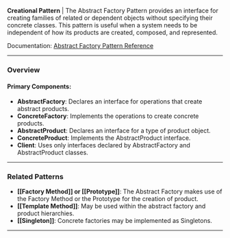 **Creational Pattern** | The Abstract Factory Pattern provides an interface for creating families of related or dependent objects without specifying their concrete classes. This pattern is useful when a system needs to be independent of how its products are created, composed, and represented.

Documentation: [Abstract Factory Pattern Reference](https://refactoring.guru/design-patterns/abstract-factory)
___
### Overview
#### Primary Components:
- **AbstractFactory**: Declares an interface for operations that create abstract products.
- **ConcreteFactory**: Implements the operations to create concrete products.
- **AbstractProduct**: Declares an interface for a type of product object.
- **ConcreteProduct**: Implements the AbstractProduct interface.
- **Client**: Uses only interfaces declared by AbstractFactory and AbstractProduct classes.

___
### Related Patterns
- **[[Factory Method]] or [[Prototype]]**: The Abstract Factory makes use of the Factory Method or the Prototype for the creation of product. 
- **[[Template Method]]**: May be used within the abstract factory and product hierarchies. 
- **[[Singleton]]**: Concrete factories may be implemented as Singletons.

___